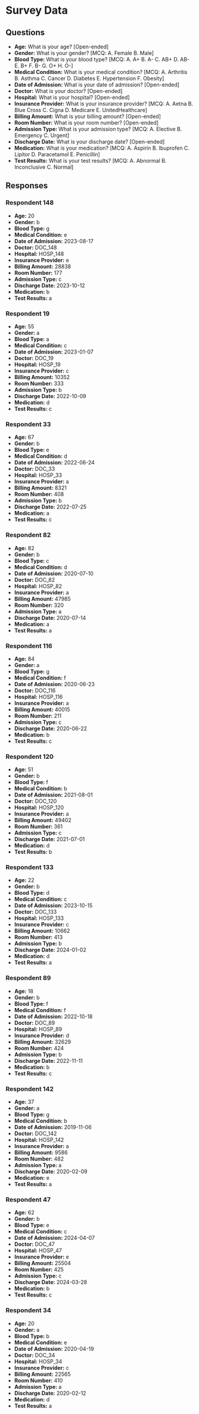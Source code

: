 # Survey Data

## Questions

- **Age:** What is your age? [Open-ended]
- **Gender:** What is your gender? [MCQ: A. Female B. Male]
- **Blood Type:** What is your blood type? [MCQ: A. A+ B. A- C. AB+ D. AB- E. B+ F. B- G. O+ H. O-]
- **Medical Condition:** What is your medical condition? [MCQ: A. Arthritis B. Asthma C. Cancer D. Diabetes E. Hypertension F. Obesity]
- **Date of Admission:** What is your date of admission? [Open-ended]
- **Doctor:** What is your doctor? [Open-ended]
- **Hospital:** What is your hospital? [Open-ended]
- **Insurance Provider:** What is your insurance provider? [MCQ: A. Aetna B. Blue Cross C. Cigna D. Medicare E. UnitedHealthcare]
- **Billing Amount:** What is your billing amount? [Open-ended]
- **Room Number:** What is your room number? [Open-ended]
- **Admission Type:** What is your admission type? [MCQ: A. Elective B. Emergency C. Urgent]
- **Discharge Date:** What is your discharge date? [Open-ended]
- **Medication:** What is your medication? [MCQ: A. Aspirin B. Ibuprofen C. Lipitor D. Paracetamol E. Penicillin]
- **Test Results:** What is your test results? [MCQ: A. Abnormal B. Inconclusive C. Normal]

## Responses

### Respondent 148

- **Age:** 20
- **Gender:** b
- **Blood Type:** g
- **Medical Condition:** e
- **Date of Admission:** 2023-08-17
- **Doctor:** DOC_148
- **Hospital:** HOSP_148
- **Insurance Provider:** e
- **Billing Amount:** 28838
- **Room Number:** 177
- **Admission Type:** c
- **Discharge Date:** 2023-10-12
- **Medication:** b
- **Test Results:** a

### Respondent 19

- **Age:** 55
- **Gender:** a
- **Blood Type:** a
- **Medical Condition:** c
- **Date of Admission:** 2023-01-07
- **Doctor:** DOC_19
- **Hospital:** HOSP_19
- **Insurance Provider:** c
- **Billing Amount:** 10352
- **Room Number:** 333
- **Admission Type:** b
- **Discharge Date:** 2022-10-09
- **Medication:** d
- **Test Results:** c

### Respondent 33

- **Age:** 67
- **Gender:** b
- **Blood Type:** e
- **Medical Condition:** d
- **Date of Admission:** 2022-06-24
- **Doctor:** DOC_33
- **Hospital:** HOSP_33
- **Insurance Provider:** a
- **Billing Amount:** 8321
- **Room Number:** 408
- **Admission Type:** b
- **Discharge Date:** 2022-07-25
- **Medication:** a
- **Test Results:** c

### Respondent 82

- **Age:** 82
- **Gender:** b
- **Blood Type:** c
- **Medical Condition:** d
- **Date of Admission:** 2020-07-10
- **Doctor:** DOC_82
- **Hospital:** HOSP_82
- **Insurance Provider:** a
- **Billing Amount:** 47985
- **Room Number:** 320
- **Admission Type:** a
- **Discharge Date:** 2020-07-14
- **Medication:** a
- **Test Results:** a

### Respondent 116

- **Age:** 84
- **Gender:** a
- **Blood Type:** g
- **Medical Condition:** f
- **Date of Admission:** 2020-06-23
- **Doctor:** DOC_116
- **Hospital:** HOSP_116
- **Insurance Provider:** a
- **Billing Amount:** 40015
- **Room Number:** 211
- **Admission Type:** c
- **Discharge Date:** 2020-06-22
- **Medication:** b
- **Test Results:** c

### Respondent 120

- **Age:** 51
- **Gender:** b
- **Blood Type:** f
- **Medical Condition:** b
- **Date of Admission:** 2021-08-01
- **Doctor:** DOC_120
- **Hospital:** HOSP_120
- **Insurance Provider:** a
- **Billing Amount:** 49402
- **Room Number:** 361
- **Admission Type:** c
- **Discharge Date:** 2021-07-01
- **Medication:** d
- **Test Results:** b

### Respondent 133

- **Age:** 22
- **Gender:** b
- **Blood Type:** d
- **Medical Condition:** c
- **Date of Admission:** 2023-10-15
- **Doctor:** DOC_133
- **Hospital:** HOSP_133
- **Insurance Provider:** c
- **Billing Amount:** 10662
- **Room Number:** 413
- **Admission Type:** b
- **Discharge Date:** 2024-01-02
- **Medication:** d
- **Test Results:** a

### Respondent 89

- **Age:** 18
- **Gender:** b
- **Blood Type:** f
- **Medical Condition:** f
- **Date of Admission:** 2022-10-18
- **Doctor:** DOC_89
- **Hospital:** HOSP_89
- **Insurance Provider:** d
- **Billing Amount:** 32629
- **Room Number:** 424
- **Admission Type:** b
- **Discharge Date:** 2022-11-11
- **Medication:** b
- **Test Results:** c

### Respondent 142

- **Age:** 37
- **Gender:** a
- **Blood Type:** g
- **Medical Condition:** b
- **Date of Admission:** 2019-11-06
- **Doctor:** DOC_142
- **Hospital:** HOSP_142
- **Insurance Provider:** a
- **Billing Amount:** 9586
- **Room Number:** 482
- **Admission Type:** a
- **Discharge Date:** 2020-02-09
- **Medication:** e
- **Test Results:** a

### Respondent 47

- **Age:** 62
- **Gender:** b
- **Blood Type:** e
- **Medical Condition:** c
- **Date of Admission:** 2024-04-07
- **Doctor:** DOC_47
- **Hospital:** HOSP_47
- **Insurance Provider:** e
- **Billing Amount:** 25504
- **Room Number:** 425
- **Admission Type:** c
- **Discharge Date:** 2024-03-28
- **Medication:** b
- **Test Results:** c

### Respondent 34

- **Age:** 20
- **Gender:** a
- **Blood Type:** b
- **Medical Condition:** e
- **Date of Admission:** 2020-04-19
- **Doctor:** DOC_34
- **Hospital:** HOSP_34
- **Insurance Provider:** c
- **Billing Amount:** 22565
- **Room Number:** 410
- **Admission Type:** a
- **Discharge Date:** 2020-02-12
- **Medication:** d
- **Test Results:** a

